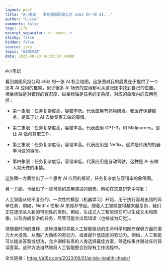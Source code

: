 ```yaml
---
layout: post
title: "#小笔记   看到美国风投公司 a16z 的一张 AI..."
author: "Lucca"
comments: false
tags: Life
excerpt_separator: <!--more-->
sticky: false
hidden: false
source: jike
topic: "AI探索站"
date: 2023-08-20 14:33:50 +0800
---
```


#小笔记 

<!--more-->



看到美国风投公司 a16z 的一张 AI 机会地图。这张图对我的启发在于提供了一个思考 AI 应用的框架，似乎很多 AI 场景的应用都可从这张图中找到自己的位置。横坐标轴是对错误的容忍度，纵坐标轴是任务的复杂度，对应的象限内的应用包括：

- 第一象限：任务复杂度高，容错率低。代表应用有药物研发，和医疗保健服务。是属于让 AI 去做专家去做的事情。

-  第二象限：任务复杂度高，容错率高。代表应用 GPT-3，和 Midjourney。是让 AI 做创意型工作。

- 第三象限：任务复杂度低，容错率高。代表应用是 Neflix。这种是传统的机器学习做的事情。

- 第四象限：任务复杂度低，容错率低。代表应用是自动驾驶。这种是 AI 去做人每天做的事情。

这张图一方面给出了一个思考 AI 应用的框架，任务复杂度与容错率的象限图。

另一方面，也给出了一些可能的应用演进的趋势。例如在这篇研究中写到：

人工智能从较不复杂的、一次性的模型（机器学习）开始，用于执行容易出错的简单任务，例如，Netflix 使用 AI 来推荐节目。随着人工智能变得越来越复杂，我们正在逐渐进入新的可能性的类别。例如，生成式人工智能现在可以生成文本和图像，以及完成复杂的任务，尽管可能会出现错误（也被成为幻觉）。

但随着时间的推移，这种进展将导致人工智能驱动的生命科学和医疗保健方面的潜力大大提高，从而扩大熟练的劳动力，或者提升低技能的劳动力。例如，人工智能可以提出答案或想法，允许训练有素的人类选择最佳方案，筛选结果并跳过任何错误答案。这种方法自然地将人工智能整合到现有工作流程中。

全文链接：https://a16z.com/2023/06/21/ai-bio-health-thesis/
